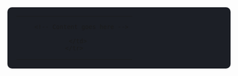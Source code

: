
<div align="center">
  
  <table style="background-color:#1c1f26; border-radius:10px; padding:20px;" width="100%">
    <tr>
      <td align="center">

        <!-- Content goes here -->

      </td>
    </tr>
  </table>

</div>
